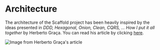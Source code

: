 # Architecture #

The architecture of the Scaffold project has been heavily inspired by the ideas presented in *DDD, Hexagonal, Onion, Clean, CQRS, … How I put it all together* by Herberto Graça. You can read his article by clicking [here](https://herbertograca.com/2017/11/16/explicit-architecture-01-ddd-hexagonal-onion-clean-cqrs-how-i-put-it-all-together/).

![Image from Herberto Graça's article](https://herbertograca.files.wordpress.com/2018/11/060-explicit-architecture-svg.png)
